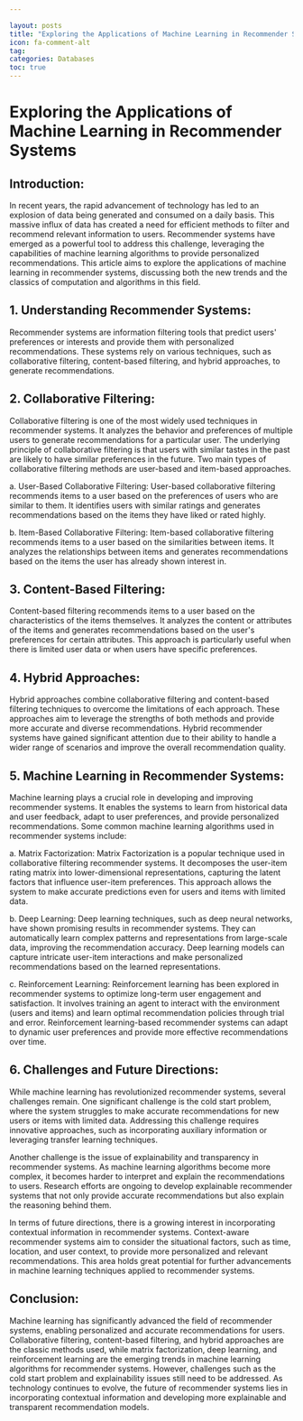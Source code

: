 ```yaml
---

layout: posts
title: "Exploring the Applications of Machine Learning in Recommender Systems"
icon: fa-comment-alt
tag:      
categories: Databases
toc: true
---
```




# Exploring the Applications of Machine Learning in Recommender Systems

## Introduction:
In recent years, the rapid advancement of technology has led to an explosion of data being generated and consumed on a daily basis. This massive influx of data has created a need for efficient methods to filter and recommend relevant information to users. Recommender systems have emerged as a powerful tool to address this challenge, leveraging the capabilities of machine learning algorithms to provide personalized recommendations. This article aims to explore the applications of machine learning in recommender systems, discussing both the new trends and the classics of computation and algorithms in this field.

## 1. Understanding Recommender Systems:
Recommender systems are information filtering tools that predict users' preferences or interests and provide them with personalized recommendations. These systems rely on various techniques, such as collaborative filtering, content-based filtering, and hybrid approaches, to generate recommendations.

## 2. Collaborative Filtering:
Collaborative filtering is one of the most widely used techniques in recommender systems. It analyzes the behavior and preferences of multiple users to generate recommendations for a particular user. The underlying principle of collaborative filtering is that users with similar tastes in the past are likely to have similar preferences in the future. Two main types of collaborative filtering methods are user-based and item-based approaches.

   a. User-Based Collaborative Filtering:
   User-based collaborative filtering recommends items to a user based on the preferences of users who are similar to them. It identifies users with similar ratings and generates recommendations based on the items they have liked or rated highly.

   b. Item-Based Collaborative Filtering:
   Item-based collaborative filtering recommends items to a user based on the similarities between items. It analyzes the relationships between items and generates recommendations based on the items the user has already shown interest in.

## 3. Content-Based Filtering:
Content-based filtering recommends items to a user based on the characteristics of the items themselves. It analyzes the content or attributes of the items and generates recommendations based on the user's preferences for certain attributes. This approach is particularly useful when there is limited user data or when users have specific preferences.

## 4. Hybrid Approaches:
Hybrid approaches combine collaborative filtering and content-based filtering techniques to overcome the limitations of each approach. These approaches aim to leverage the strengths of both methods and provide more accurate and diverse recommendations. Hybrid recommender systems have gained significant attention due to their ability to handle a wider range of scenarios and improve the overall recommendation quality.

## 5. Machine Learning in Recommender Systems:
Machine learning plays a crucial role in developing and improving recommender systems. It enables the systems to learn from historical data and user feedback, adapt to user preferences, and provide personalized recommendations. Some common machine learning algorithms used in recommender systems include:

   a. Matrix Factorization:
   Matrix Factorization is a popular technique used in collaborative filtering recommender systems. It decomposes the user-item rating matrix into lower-dimensional representations, capturing the latent factors that influence user-item preferences. This approach allows the system to make accurate predictions even for users and items with limited data.

   b. Deep Learning:
   Deep learning techniques, such as deep neural networks, have shown promising results in recommender systems. They can automatically learn complex patterns and representations from large-scale data, improving the recommendation accuracy. Deep learning models can capture intricate user-item interactions and make personalized recommendations based on the learned representations.

   c. Reinforcement Learning:
   Reinforcement learning has been explored in recommender systems to optimize long-term user engagement and satisfaction. It involves training an agent to interact with the environment (users and items) and learn optimal recommendation policies through trial and error. Reinforcement learning-based recommender systems can adapt to dynamic user preferences and provide more effective recommendations over time.

## 6. Challenges and Future Directions:
While machine learning has revolutionized recommender systems, several challenges remain. One significant challenge is the cold start problem, where the system struggles to make accurate recommendations for new users or items with limited data. Addressing this challenge requires innovative approaches, such as incorporating auxiliary information or leveraging transfer learning techniques.

Another challenge is the issue of explainability and transparency in recommender systems. As machine learning algorithms become more complex, it becomes harder to interpret and explain the recommendations to users. Research efforts are ongoing to develop explainable recommender systems that not only provide accurate recommendations but also explain the reasoning behind them.

In terms of future directions, there is a growing interest in incorporating contextual information in recommender systems. Context-aware recommender systems aim to consider the situational factors, such as time, location, and user context, to provide more personalized and relevant recommendations. This area holds great potential for further advancements in machine learning techniques applied to recommender systems.

## Conclusion:
Machine learning has significantly advanced the field of recommender systems, enabling personalized and accurate recommendations for users. Collaborative filtering, content-based filtering, and hybrid approaches are the classic methods used, while matrix factorization, deep learning, and reinforcement learning are the emerging trends in machine learning algorithms for recommender systems. However, challenges such as the cold start problem and explainability issues still need to be addressed. As technology continues to evolve, the future of recommender systems lies in incorporating contextual information and developing more explainable and transparent recommendation models.